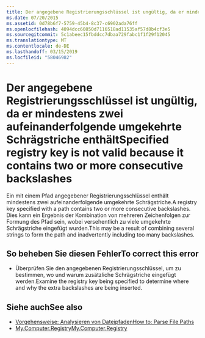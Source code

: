 ```yaml
---
title: Der angegebene Registrierungsschlüssel ist ungültig, da er mindestens zwei aufeinanderfolgende umgekehrte Schrägstriche enthält
ms.date: 07/20/2015
ms.assetid: 0d78b6f7-5759-45b4-8c37-c6902ada76ff
ms.openlocfilehash: 4094dcc60850d7116518ad11535af57d8b4cf3e5
ms.sourcegitcommit: 5c1abeec15fbddcc7dbaa729fabc1f1f29f12045
ms.translationtype: MT
ms.contentlocale: de-DE
ms.lasthandoff: 03/15/2019
ms.locfileid: "58046982"
---
```

# <a name="specified-registry-key-is-not-valid-because-it-contains-two-or-more-consecutive-backslashes"></a><span data-ttu-id="88961-102">Der angegebene Registrierungsschlüssel ist ungültig, da er mindestens zwei aufeinanderfolgende umgekehrte Schrägstriche enthält</span><span class="sxs-lookup"><span data-stu-id="88961-102">Specified registry key is not valid because it contains two or more consecutive backslashes</span></span>
<span data-ttu-id="88961-103">Ein mit einem Pfad angegebener Registrierungsschlüssel enthält mindestens zwei aufeinanderfolgende umgekehrte Schrägstriche.</span><span class="sxs-lookup"><span data-stu-id="88961-103">A registry key specified with a path contains two or more consecutive backslashes.</span></span> <span data-ttu-id="88961-104">Dies kann ein Ergebnis der Kombination von mehreren Zeichenfolgen zur Formung des Pfad sein, wobei versehentlich zu viele umgekehrte Schrägstriche eingefügt wurden.</span><span class="sxs-lookup"><span data-stu-id="88961-104">This may be a result of combining several strings to form the path and inadvertently including too many backslashes.</span></span>  
  
## <a name="to-correct-this-error"></a><span data-ttu-id="88961-105">So beheben Sie diesen Fehler</span><span class="sxs-lookup"><span data-stu-id="88961-105">To correct this error</span></span>  
  
-   <span data-ttu-id="88961-106">Überprüfen Sie den angegebenen Registrierungsschlüssel, um zu bestimmen, wo und warum zusätzliche Schrägstriche eingefügt werden.</span><span class="sxs-lookup"><span data-stu-id="88961-106">Examine the registry key being specified to determine where and why the extra backslashes are being inserted.</span></span>  
  
## <a name="see-also"></a><span data-ttu-id="88961-107">Siehe auch</span><span class="sxs-lookup"><span data-stu-id="88961-107">See also</span></span>

- [<span data-ttu-id="88961-108">Vorgehensweise: Analysieren von Dateipfaden</span><span class="sxs-lookup"><span data-stu-id="88961-108">How to: Parse File Paths</span></span>](../../visual-basic/developing-apps/programming/drives-directories-files/how-to-parse-file-paths.md)
- [<span data-ttu-id="88961-109">My.Computer.Registry</span><span class="sxs-lookup"><span data-stu-id="88961-109">My.Computer.Registry</span></span>](xref:Microsoft.VisualBasic.MyServices.RegistryProxy)
